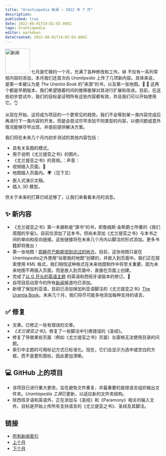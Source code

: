 ```yaml
---
title: "Urantiapedia 新闻 — 2022 年 7 月"
description:
published: true
date: 2022-08-01T14:02:03.086Z
tags: Urantiapedia
editor: markdown
dateCreated: 2022-08-01T14:02:03.086Z
---
```


<img src="/_assets/svg/icon-news.svg" alt="新闻" style="width: 80px;"> 七月是忙碌的一个月，充满了各种修改和工作。:sweat_smile: 不仅有一系列常规内容的添加，本月我们还首次向 *Urantipedia* 上传了几项新内容。具体来说，是第一本被认为是 *The Urantia Book* 的“来源”的书，以及第一张地图。:clap: :clap: 这两个都是早期版本，我们希望随着时间的推移能够对其进行扩展和改进。目前，在这些初步尝试中，我们的目标是证明所有这些内容都有效，并且我们可以开始使用它。:ok_hand:

从现在开始，这将成为项目的一个更常见的趋势。我们不会等到某一类内容完成后再进行下一类内容的开发，而是会尝试尽早添加不同类型的内容，以便问题或意外情况能够尽早出现，并提前提供解决方案。

我们将在未来几个月内初步测试的其他内容包括：
- 具有关系图的模式。
- 用于说明《尤兰提亚之书》的图片。
- 《尤兰提亚之书》的音频。：声音：
- 视频插入页面。:movie_camera:
- 地图插入页面内。:earth_africa:（见下文）
- 嵌入式演示文稿。
- 插入 3D 模型。

但关于未来的打算已经足够了，让我们来看看本月的消息。

## :sparkles: 新内容

- 《尤兰提亚之书》第一本据称是“源书”的书，即詹姆斯·金斯爵士所著的《我们周围的宇宙》。目前仅添加了这本书，但尚未添加《尤兰提亚之书》与本书之间的单向和反向链接。这些链接将在未来几个月内以脚注的形式添加。更多书籍即将推出！
- 第一张地图！[耶稣在巴勒斯坦到访过的地方](/en/map/Places_visited_by_Jesus_in_Palestine)。目前，这张地图只是在*Urantiapedia*之外使用“谷歌我的地图”创建的，并嵌入到页面中。我们正在探索使用 KML 格式，我们相信这种格式在未来地图制作中将至关重要，因为未来地图不再插入页面，而是嵌入到页面中，直接在页面上创建。
- 完成了[以 G 开头的英语主题](/en/index/topics#g) 的英语和西班牙语版本的修订。:clap:
- 自项目启动至今的所有[新闻](/zh/news)报道均已添加。
- 新增了保加利亚语，目前已添加保加利亚语脚注的《尤兰提亚之书》[The Urantia Book](/bg/The_Urantia_Book/1)。未来几个月，我们将尽可能多地添加每种支持的语言。

## :white_check_mark: 修复

- 文章。已修正一些有错误的文章。
- *《尤兰提亚之书》*。修复了一些脚注中引用错误的《圣经》。
- 修复了导致某些页面（例如《尤兰提亚之书》页面）左窗格无法使用目录的问题。
- 索引中主题的可用标记方式已标准化。现在，它们会显示为选中或空白的方框，而不是菱形图标，因此更加清晰。

## :computer: GitHub 上的项目

- 该项目已进行重大更改，旨在避免文件重复，并最重要的是按语言组织输出文件夹。*Urantiapedia 工具*已更新，以适应新的文件夹结构。
- 除西班牙语和英语外，正在添加与《圣经》和《Paramony》相关的输入文件。目标是开始上传所有支持语言的《尤兰提亚之书》、圣经及其脚注。

## 链接

- [所有新闻索引](/zh/news)
- [上个月](/zh/news/2022/06)
- [下个月](/zh/news/2022/08)